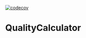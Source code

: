 [![codecov](https://codecov.io/gh/jdajda/QualityCalculator/branch/master/graph/badge.svg)](https://codecov.io/gh/jdajda/QualityCalculator)

# QualityCalculator
